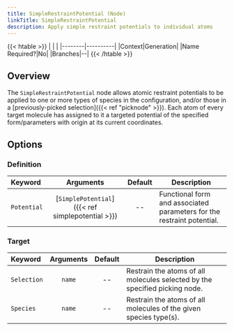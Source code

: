 ```yaml
---
title: SimpleRestraintPotential (Node)
linkTitle: SimpleRestraintPotential
description: Apply simple restraint potentials to individual atoms
---
```


{{< htable >}}
| | |
|--------|----------|
|Context|Generation|
|Name Required?|No|
|Branches|--|
{{< /htable >}}

## Overview

The `SimpleRestraintPotential` node allows atomic restraint potentials to be applied to one or more types of species in the configuration, and/or those in a [previously-picked selection]({{< ref "picknode" >}}). Each atom of every target molecule has assigned to it a targeted potential of the specified form/parameters with origin at its current coordinates.

## Options

### Definition

|Keyword|Arguments|Default|Description|
|:------|:--:|:-----:|-----------|
|`Potential`|[`SimplePotential`]({{< ref simplepotential >}})|--|Functional form and associated parameters for the restraint potential.|

### Target

|Keyword|Arguments|Default|Description|
|:------|:--:|:-----:|-----------|
|`Selection`|`name`|--|Restrain the atoms of all molecules selected by the specified picking node.|
|`Species`|`name`|--|Restrain the atoms of all molecules of the given species type(s).|
